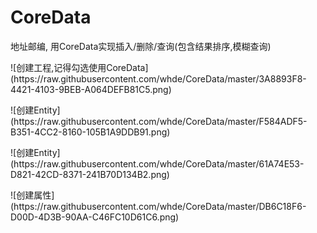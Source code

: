 # CoreData
地址邮编, 用CoreData实现插入/删除/查询(包含结果排序,模糊查询)
<p>
![创建工程,记得勾选使用CoreData](https://raw.githubusercontent.com/whde/CoreData/master/3A8893F8-4421-4103-9BEB-A064DEFB81C5.png)
<p>
<p>
![创建Entity](https://raw.githubusercontent.com/whde/CoreData/master/F584ADF5-B351-4CC2-8160-105B1A9DDB91.png)
<p>
<p>
![创建Entity](https://raw.githubusercontent.com/whde/CoreData/master/61A74E53-D821-42CD-8371-241B70D134B2.png)
<p>
<p>
![创建属性](https://raw.githubusercontent.com/whde/CoreData/master/DB6C18F6-D00D-4D3B-90AA-C46FC10D61C6.png)
<p>
